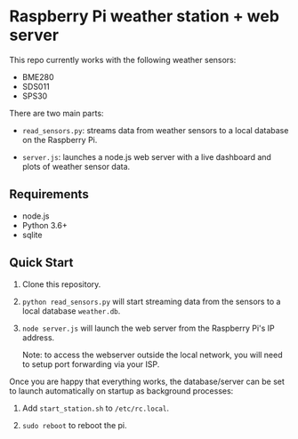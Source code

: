 # Raspberry Pi weather station + web server

This repo currently works with the following weather sensors:

- BME280
- SDS011
- SPS30


There are two main parts:

- `read_sensors.py`: streams data from weather sensors to a local database on the Raspberry Pi.

- `server.js`: launches a node.js web server with a live dashboard and plots of weather sensor data.


## Requirements

- node.js
- Python 3.6+
- sqlite


## Quick Start

1. Clone this repository.

2. `python read_sensors.py` will start streaming data from the sensors to a local database `weather.db`.

3. `node server.js` will launch the web server from the Raspberry Pi's IP address. 

   Note: to access the webserver outside the local network, you will need to setup port forwarding via your ISP.

Once you are happy that everything works, the database/server can be set to launch automatically on startup as background processes:

1. Add `start_station.sh` to `/etc/rc.local`.

2. `sudo reboot` to reboot the pi.
